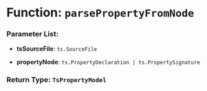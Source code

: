 # Function: `parsePropertyFromNode`

    

### Parameter List:

- **tsSourceFile**: `ts.SourceFile` 

- **propertyNode**: `ts.PropertyDeclaration | ts.PropertySignature` 


### Return Type: `TsPropertyModel` 
